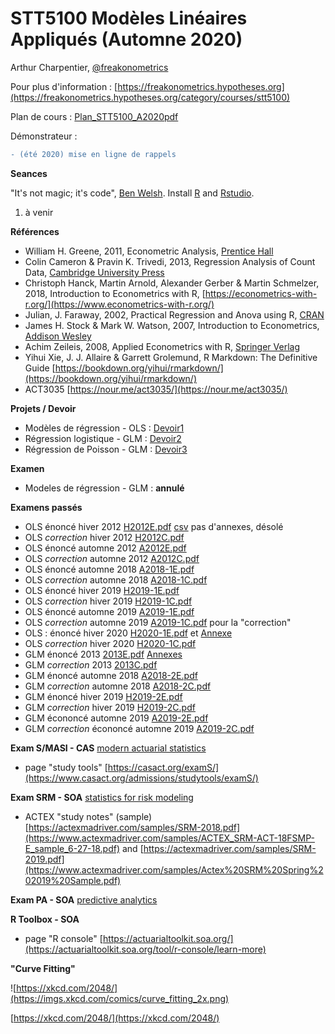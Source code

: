 # STT5100 Modèles Linéaires Appliqués (Automne 2020)

Arthur Charpentier, [@freakonometrics](https://twitter.com/freakonometrics)

Pour plus d'information : [https://freakonometrics.hypotheses.org](https://freakonometrics.hypotheses.org/category/courses/stt5100)

Plan de cours : [Plan_STT5100_A2020pdf](docs/PLAN-COURS-STT5100-A2020.pdf)

Démonstrateur : 

```diff
- (été 2020) mise en ligne de rappels 
```

**Seances**

"It's not magic; it's code", [Ben Welsh](https://source.opennews.org/articles/how-we-found-new-patterns-la-homeless-arrest/).
Install [R](https://cran.r-project.org/) and [Rstudio](https://www.rstudio.com/products/rstudio/download/). 

1. à venir

**Références** 
* William H. Greene, 2011, Econometric Analysis, [Prentice Hall](http://www.prenhall.com/greene/)
* Colin Cameron & Pravin K. Trivedi, 2013, Regression Analysis of Count Data, [Cambridge University Press](http://faculty.econ.ucdavis.edu/faculty/cameron/racd/count.html)
* Christoph Hanck, Martin Arnold, Alexander Gerber & Martin Schmelzer, 2018, Introduction to Econometrics with R, [https://econometrics-with-r.org/](https://www.econometrics-with-r.org/)
* Julian, J. Faraway, 2002, Practical Regression and Anova using R, [CRAN](https://cran.r-project.org/doc/contrib/Faraway-PRA.pdf)
* James H. Stock & Mark W. Watson, 2007, Introduction to Econometrics, [Addison Wesley](https://www.pearson.com/us/higher-education/product/Stock-Introduction-to-Econometrics-3rd-Edition/9780138009007.html)
* Achim Zeileis, 2008, Applied Econometrics with R, [Springer Verlag](https://eeecon.uibk.ac.at/~zeileis/teaching/AER/index.html)
* Yihui Xie, J. J. Allaire & Garrett Grolemund, R Markdown: The Definitive Guide [https://bookdown.org/yihui/rmarkdown/](https://bookdown.org/yihui/rmarkdown/)
* ACT3035 [https://nour.me/act3035/](https://nour.me/act3035/)

**Projets / Devoir**
* Modèles de régression - OLS : [Devoir1](docs/devoirs/devoir1-H2020-STT5100.md)
* Régression logistique - GLM : [Devoir2](docs/devoirs/STT5100-H2020-devoir2.md)
* Régression de Poisson - GLM : [Devoir3](docs/devoirs/devoir3-H2020-STT5100.md)

**Examen**

* Modeles de régression - GLM : **annulé**

**Examens passés**
* OLS énoncé hiver 2012 [H2012E.pdf](https://github.com/freakonometrics/STT5100/blob/master/archives/A2018/act6410-h2012-enonce.pdf) [csv](http://freakonometrics.blog.free.fr/public/data/basket-exam-v2.csv) pas d'annexes, désolé
* OLS _correction_ hiver 2012 [H2012C.pdf](https://github.com/freakonometrics/STT5100/blob/master/archives/A2018/act6410-h2012-correc.pdf)
* OLS énoncé automne 2012 [A2012E.pdf](https://github.com/freakonometrics/STT5100/blob/master/archives/A2018/act6410-a2012-enonce.pdf)
* OLS _correction_ automne 2012 [A2012C.pdf](https://github.com/freakonometrics/STT5100/blob/master/archives/A2018/act6410-a2012-correc.pdf)
* OLS énoncé automne 2018 [A2018-1E.pdf](https://github.com/freakonometrics/STT5100/raw/master/archives/A2018/Exam_STT5100_Aut_2018_intra-A.pdf)
* OLS _correction_ automne 2018 [A2018-1C.pdf](https://github.com/freakonometrics/STT5100/raw/master/archives/A2018/Exam_STT5100_Aut_2018_intra-A-correction.pdf)
* OLS énoncé hiver 2019 [H2019-1E.pdf](https://github.com/freakonometrics/STT5100/blob/master/archives/H2019/docs/Examen_STT5100_H2019_enonce.pdf)
* OLS _correction_ hiver 2019 [H2019-1C.pdf](https://github.com/freakonometrics/STT5100/blob/master/archives/H2019/docs/Examen_STT5100_H2019_correction.pdf)
* OLS énoncé automne 2019 [A2019-1E.pdf](https://github.com/freakonometrics/STT5100/raw/master/devoirs/STT5100_AUTOMNE2019_ENONCE.pdf) 
* OLS _correction_ automne 2019 [A2019-1C.pdf](https://github.com/freakonometrics/STT5100/raw/master/devoirs/STT5100_AUTOMNE2019_CORREC.pdf) pour la "correction"
* OLS : énoncé hiver 2020 [H2020-1E.pdf](archives/H2020/devoirs/STT5100_Hiver2020_A.pdf) et [Annexe](archives/H2020/devoirs/STT5100_Hiver2020_annexes.pdf)
* OLS _correction_ hiver 2020 [H2020-1C.pdf](archives/H2020/devoirs/STT5100_Hiver2020_A_correc.pdf) 
* GLM énoncé 2013 [2013E.pdf](https://github.com/freakonometrics/STT5100/blob/master/archives/A2018/act2040-2013-enonce.pdf) [Annexes](https://github.com/freakonometrics/STT5100/blob/master/archives/A2018/EXAMEN-INTRA-annexe-2040-H2013.pdf)
* GLM _correction_ 2013 [2013C.pdf](https://github.com/freakonometrics/STT5100/blob/master/archives/A2018/act2040-2013-correc.pdf)
* GLM énoncé automne 2018 [A2018-2E.pdf](https://github.com/freakonometrics/STT5100/raw/master/archives/A2018/Examen_STT5100_Aut_2018_final-correction.pdf)
* GLM _correction_ automne 2018 [A2018-2C.pdf](https://github.com/freakonometrics/STT5100/raw/master/archives/A2018/Examen_STT5100_Aut_2018_final.pdf)
* GLM énoncé hiver 2019 [H2019-2E.pdf](https://github.com/freakonometrics/STT5100/blob/master/archives/H2019/docs/Examen_STT5100_Hiver_2019-final-B.pdf)
* GLM _correction_ hiver 2019 [H2019-2C.pdf](https://github.com/freakonometrics/STT5100/blob/master/archives/H2019/docs/Examen_STT5100_Hiver_2019-correction.pdf)
* GLM écononcé automne 2019 [A2019-2E.pdf](https://github.com/freakonometrics/STT5100/raw/master/devoirs/STT5100_AUTOMNE2019_2_ENONCE.pdf) 
* GLM _correction_ écononcé automne 2019 [A2019-2C.pdf](https://github.com/freakonometrics/STT5100/raw/master/devoirs/STT5100_AUTOMNE2019_2_CORREC.pdf) 

**Exam S/MASI - CAS** [modern actuarial statistics](https://www.casact.org/admissions/syllabus/index.cfm?fa=MASI)
* page "study tools" [https://casact.org/examS/](https://www.casact.org/admissions/studytools/examS/)

**Exam SRM - SOA** [statistics for risk modeling](https://www.soa.org/Education/Exam-Req/edu-exam-srm-detail.aspx)
* ACTEX "study notes" (sample) [https://actexmadriver.com/samples/SRM-2018.pdf](https://www.actexmadriver.com/samples/ACTEX_SRM-ACT-18FSMP-E_sample_6-27-18.pdf) and [https://actexmadriver.com/samples/SRM-2019.pdf](https://www.actexmadriver.com/samples/Actex%20SRM%20Spring%202019%20Sample.pdf)

**Exam PA - SOA** [predictive analytics](https://www.soa.org/Education/Exam-Req/edu-exam-pa-detail.aspx)

**R Toolbox - SOA**
* page "R console" [https://actuarialtoolkit.soa.org/](https://actuarialtoolkit.soa.org/tool/r-console/learn-more)

**"Curve Fitting"**

![https://xkcd.com/2048/](https://imgs.xkcd.com/comics/curve_fitting_2x.png)

[https://xkcd.com/2048/](https://xkcd.com/2048/)
